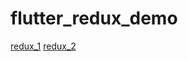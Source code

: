 # flutter_redux_demo

[redux_1](https://www.codercto.com/a/28285.html)
[redux_2](https://medium.com/flutterpub/flutter-redux-thunk-27c2f2b80a3b)
